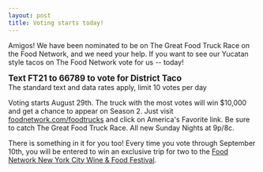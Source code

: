 ```yaml
---
layout: post
title: Voting starts today!
---
```


Amigos! We have been nominated to be on The Great Food Truck Race on the Food Network, and we need your help. If you want to see our Yucatan style tacos on The Food Network vote for us -- today!

<span style="font-size: 1.2em;font-weight:bold;">Text FT21 to 66789 to vote for District Taco</span>
<br>
The standard text and data rates apply, limit 10 votes per day

Voting starts August 29th. The truck with the most votes will win $10,000 and get a chance to appear on Season 2. Just visit [foodnetwork.com/foodtrucks](http://foodnetwork.com/foodtrucks) and click on America's Favorite link. Be sure to catch The Great Food Truck Race. All new Sunday Nights at 9p/8c.

There is something in it for you too! Every time you vote through September 10th, you will be entered to win an exclusive trip for two to the [Food Network New York City Wine & Food Festival](http://www.nycwineandfoodfestival.com/).

